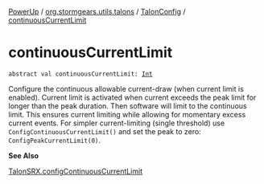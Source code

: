 [PowerUp](../../index.md) / [org.stormgears.utils.talons](../index.md) / [TalonConfig](index.md) / [continuousCurrentLimit](./continuous-current-limit.md)

# continuousCurrentLimit

`abstract val continuousCurrentLimit: `[`Int`](https://kotlinlang.org/api/latest/jvm/stdlib/kotlin/-int/index.html)

Configure the continuous allowable current-draw (when current limit is enabled). Current limit is activated when
current exceeds the peak limit for longer than the peak duration. Then software will limit to the continuous
limit. This ensures current limiting while allowing for momentary excess current events. For simpler
current-limiting (single threshold) use `ConfigContinuousCurrentLimit()` and set the peak to zero:
`ConfigPeakCurrentLimit(0)`.

**See Also**

[TalonSRX.configContinuousCurrentLimit](#)

